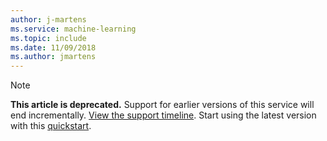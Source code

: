 ```yaml
---
author: j-martens
ms.service: machine-learning
ms.topic: include
ms.date: 11/09/2018
ms.author: jmartens
---
```

>[!Note]
>**This article is deprecated.** Support for earlier versions of this service will end incrementally. [View the support timeline](../articles/machine-learning/service/overview-what-happened-to-workbench.md#timeline). Start using the latest version with this [quickstart](../articles/machine-learning/service/index.yml).